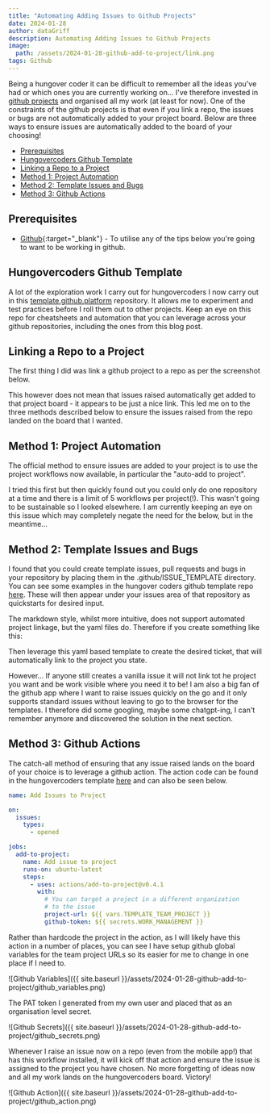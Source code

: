 ```yaml
---
title: "Automating Adding Issues to Github Projects"
date: 2024-01-28
author: dataGriff
description: Automating Adding Issues to Github Projects
image:
  path: /assets/2024-01-28-github-add-to-project/link.png
tags: Github
---
```


Being a hungover coder it can be difficult to remember all the ideas you've had or which ones you are currently working on... I've therefore invested in [github projects](https://docs.github.com/en/issues/planning-and-tracking-with-projects/learning-about-projects/quickstart-for-projects) and organised all my work (at least for now). One of the constraints of the github projects is that even if you link a repo, the issues or bugs are not automatically added to your project board. Below are three ways to ensure issues are automatically added to the board of your choosing!

- [Prerequisites](#prerequisites)
- [Hungovercoders Github Template](#hungovercoders-github-template)
- [Linking a Repo to a Project](#linking-a-repo-to-a-project)
- [Method 1: Project Automation](#method-1-project-automation)
- [Method 2: Template Issues and Bugs](#method-2-template-issues-and-bugs)
- [Method 3: Github Actions](#method-3-github-actions)

## Prerequisites

- [Github](https://github.com/){:target="_blank"} - To utilise any of the tips below you're going to want to be working in github.

## Hungovercoders Github Template

A lot of the exploration work I carry out for hungovercoders I now carry out in this [template.github.platform](https://github.com/hungovercoders/template.github.platform) repository. It allows me to experiment and test practices before I roll them out to other projects. Keep an eye on this repo for cheatsheets and automation that you can leverage across your github repositories, including the ones from this blog post.

## Linking a Repo to a Project

The first thing I did was link a github project to a repo as per the screenshot below.

This however does not mean that issues raised automatically get added to that project board - it appears to be just a nice link. This led me on to the three methods described below to ensure the issues raised from the repo landed on the board that I wanted.

## Method 1: Project Automation

The official method to ensure issues are added to your project is to use the project workflows now available, in particular the "auto-add to project". 

I tried this first but then quickly found out you could only do one repository at a time and there is a limit of 5 workflows per project(!). This wasn't going to be sustainable so I looked elsewhere. I am currently keeping an eye on this issue which may completely negate the need for the below, but in the meantime...

## Method 2: Template Issues and Bugs

I found that you could create template issues, pull requests and bugs in your repository by placing them in the .github/ISSUE_TEMPLATE directory. You can see some examples in the hungover coders github template repo [here](https://github.com/hungovercoders/template.github.platform/tree/main/.github/ISSUE_TEMPLATE). These will then appear under your issues area of that repository as quickstarts for desired input.

The markdown style, whilst more intuitive, does not support automated project linkage, but the yaml files do. Therefore if you create something like this:

Then leverage this yaml based template to create the desired ticket, that will automatically link to the project you state.

However... If anyone still creates a vanilla issue it will not link tot he project you want and be work visible where you need it to be! I am also a big fan of the github app where I want to raise issues quickly on the go and it only supports standard issues without leaving to go to the browser for the templates. I therefore did some googling, maybe some chatgpt-ing, I can't remember anymore and discovered the solution in the next section.

## Method 3: Github Actions

The catch-all method of ensuring that any issue raised lands on the board of your choice is to leverage a github action. The action code can be found in the hungovercoders template [here](https://github.com/hungovercoders/template.github.platform/blob/main/.github/workflows/add-to-project.yml) and can also be seen below.

```yaml
name: Add Issues to Project

on:
  issues:
    types:
      - opened

jobs:
  add-to-project:
    name: Add issue to project
    runs-on: ubuntu-latest
    steps:
      - uses: actions/add-to-project@v0.4.1
        with:
          # You can target a project in a different organization
          # to the issue
          project-url: ${{ vars.TEMPLATE_TEAM_PROJECT }}
          github-token: ${{ secrets.WORK_MANAGEMENT }}
```

Rather than hardcode the project in the action, as I will likely have this action in a number of places, you can see I have setup github global variables for the team project URLs so its easier for me to change in one place if I need to.

![Github Variables]({{ site.baseurl }}/assets/2024-01-28-github-add-to-project/github_variables.png)

The PAT token I generated from my own user and placed that as an organisation level secret.

![Github Secrets]({{ site.baseurl }}/assets/2024-01-28-github-add-to-project/github_secrets.png)

Whenever I raise an issue now on a repo (even from the mobile app!) that has this workflow installed, it will kick off that action and ensure the issue is assigned to the project you have chosen. No more forgetting of ideas now and all my work lands on the hungovercoders board. Victory!

![Github Action]({{ site.baseurl }}/assets/2024-01-28-github-add-to-project/github_action.png)